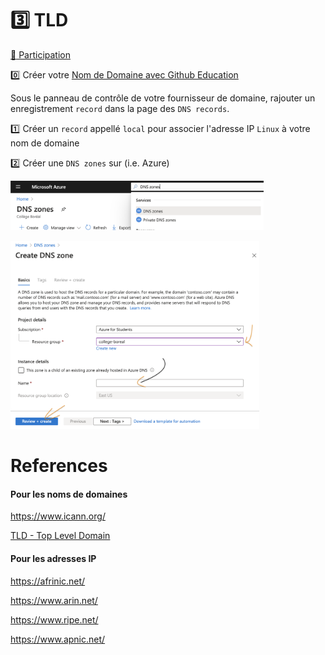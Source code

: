 # :three: TLD 

[:tada: Participation](Participation.md)

:zero: Créer votre [Nom de Domaine avec Github Education](https://education.github.com/pack?sort=popularity&tag=Domains)

Sous le panneau de contrôle de votre fournisseur de domaine, rajouter un enregistrement `record` dans la page des `DNS records`.

:one: Créer un `record` appellé `local` pour associer l'adresse IP `Linux` à votre nom de domaine 

:two: Créer une  `DNS zones` sur (i.e. Azure)

<img src="images/Locate-DNS-Zones.png" width="405" height="79"> </img>

<img src="images/DNS-Zone.png" width="398" height="301"> </img>


# References

#### Pour les noms de domaines

https://www.icann.org/

[TLD - Top Level Domain](https://en.wikipedia.org/wiki/Top-level_domain)


#### Pour les adresses IP

https://afrinic.net/

https://www.arin.net/

https://www.ripe.net/

https://www.apnic.net/








